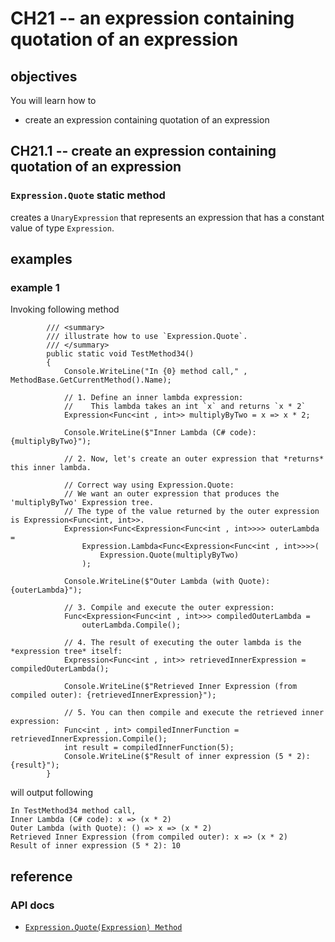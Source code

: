 # CH21 -- an expression containing quotation of an expression
## objectives
You will learn how to

+ create an expression containing quotation of an expression

## CH21.1 -- create an expression containing quotation of an expression
### `Expression.Quote` static method
creates a `UnaryExpression` that represents an expression that has a constant value of type `Expression`.

## examples
### example 1
Invoking following method

```
        /// <summary>
        /// illustrate how to use `Expression.Quote`.
        /// </summary>
        public static void TestMethod34()
        {
            Console.WriteLine("In {0} method call," , MethodBase.GetCurrentMethod().Name);

            // 1. Define an inner lambda expression:
            //    This lambda takes an int `x` and returns `x * 2`
            Expression<Func<int , int>> multiplyByTwo = x => x * 2;

            Console.WriteLine($"Inner Lambda (C# code): {multiplyByTwo}");

            // 2. Now, let's create an outer expression that *returns* this inner lambda.

            // Correct way using Expression.Quote:
            // We want an outer expression that produces the 'multiplyByTwo' Expression tree.
            // The type of the value returned by the outer expression is Expression<Func<int, int>>.
            Expression<Func<Expression<Func<int , int>>>> outerLambda =
                Expression.Lambda<Func<Expression<Func<int , int>>>>(
                    Expression.Quote(multiplyByTwo)
                );

            Console.WriteLine($"Outer Lambda (with Quote): {outerLambda}");

            // 3. Compile and execute the outer expression:
            Func<Expression<Func<int , int>>> compiledOuterLambda =
                outerLambda.Compile();

            // 4. The result of executing the outer lambda is the *expression tree* itself:
            Expression<Func<int , int>> retrievedInnerExpression = compiledOuterLambda();

            Console.WriteLine($"Retrieved Inner Expression (from compiled outer): {retrievedInnerExpression}");

            // 5. You can then compile and execute the retrieved inner expression:
            Func<int , int> compiledInnerFunction = retrievedInnerExpression.Compile();
            int result = compiledInnerFunction(5);
            Console.WriteLine($"Result of inner expression (5 * 2): {result}"); 
        }
```

will output following

```
In TestMethod34 method call,
Inner Lambda (C# code): x => (x * 2)
Outer Lambda (with Quote): () => x => (x * 2)
Retrieved Inner Expression (from compiled outer): x => (x * 2)
Result of inner expression (5 * 2): 10
```

## reference
### API docs
+ [`Expression.Quote(Expression) Method`](https://learn.microsoft.com/en-us/dotnet/api/system.linq.expressions.expression.quote?view=net-8.0)